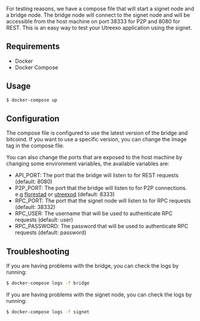 For testing reasons, we have a compose file that will start a signet node and a
bridge node. The bridge node will connect to the signet node and will be
accessible from the host machine on port 38333 for P2P and 8080 for REST. This
is an easy way to test your Utreexo application using the signet.

## Requirements

- Docker
- Docker Compose

## Usage

```bash
$ docker-compose up
```

## Configuration

The compose file is configured to use the latest version of the bridge and
bitcoind. If you want to use a specific version, you can change the image tag
in the compose file.

You can also change the ports that are exposed to the host machine by changing
some environment variables, the available variables are:

 - API_PORT: The port that the bridge will listen to for REST requests (default: 8080)
 - P2P_PORT: The port that the bridge will listen to for P2P connections. e.g [florestad](https://github.com/Davidson-Souza/Floresta) or [utreexod](https://github.com/utreexo/utreexod) (default: 8333)
 - RPC_PORT: The port that the signet node will listen to for RPC requests (default: 38332)
 - RPC_USER: The username that will be used to authenticate RPC requests (default: user)
 - RPC_PASSWORD: The password that will be used to authenticate RPC requests (default: password)

## Troubleshooting

If you are having problems with the bridge, you can check the logs by running:

```bash
$ docker-compose logs -f bridge
```

If you are having problems with the signet node, you can check the logs by
running:

```bash
$ docker-compose logs -f signet
```